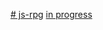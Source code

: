 [# js-rpg](https://github.com/becodeorg/BXL-Swartz-4-27/tree/master/2.The-Hill/1.Javascript/rpg-project)
[in progress](https://mugurlu0.github.io/js-rpg/)
